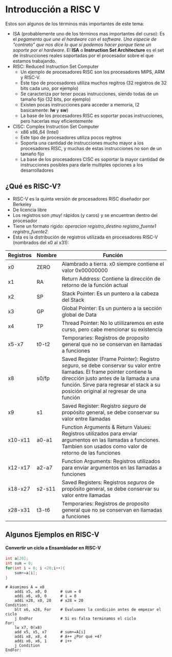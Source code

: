 ﻿# Introducción a RISC V

Estos son algunos de los términos más importantes de este tema:
- ISA (probablemente uno de los términos mas importantes del curso): Es el *pegamento que une el hardware con el software*. *Una especie de "contrato" que nos dice lo que sí podemos hacer porque tiene un soporte por el hardware*. El **ISA** o **Instruction Set Architecture** es el set de instrucciones reales soportadas por el procesador sobre el que estamos trabajando.
- RISC: Reduced Instruction Set Computer
	- Un ejemplo de procesadores RISC son los procesadores MIPS, ARM y RISC-V.
	- Este tipo de procesadores utiliza muchos regitros (32 registros de 32 bits cada uno, por ejemplo)
	- Se caracteriza por tener pocas instrucciones, siendo todas de un tamaño fijo (32 bits, por ejemplo)
	- Existen pocas instrucciones para acceder a memoria, (2 basicamente: **lw** y **sw**)
	- La base de los procesadores RISC es soportar pocas instrucciones, pero hacerlas muy eficientemente
- CISC: Complex Instruction Set Computer
	- x86 x86_64 (Intel)
	- Este tipo de procesadores utiliza pocos regitros
	- Soporta una cantidad de instrucciones mucho mayor a los procesadores RISC, y muchas de estas instrucciones no son de un tamaño fijo
	-  La base de los procesadores CISC es soportar la mayor cantidad de instrucciones posibles para darle multiples opciones a los desarrolladores 

## ¿Qué es RISC-V?
- RISC-V es la quinta versión de procesadores RISC diseñador por Berkeley
- De licencia libre
- Los registros son ¡muy! rápidos (y caros) y se encuentran dentro del procesador
- Tiene un formato rigido: *operacion registro_destino registro_fuente1 registro_fuente2*
- Esta es la distribución de registros utilizada en procesadores RISC-V (nombrados del x0 al x31):

| Registros| Nombre | Función |
|-----|----|---|
| x0  | ZERO | Alambrado a tierra. x0 siempre contiene el valor 0x00000000 |
| x1  | RA | Return Address: Contiene la dirección de retorno de la función actual |
| x2  | SP  | Stack Pointer: Es un puntero a la cabeza del Stack |
| x3   | GP  | Global Pointer: Es un puntero a la sección global de Data |
| x4   | TP  | Thread Pointer: No lo utiilizaremos en este curso, pero cabe mencionar su existencia |
| x5-x7   | t0-t2  | Temporaries: Registros de proposito general que no se conservan en llamadas a funciones |
| x8   | s0/fp  | Saved Register (Frame Pointer): Registro *seguro*, se debe conservar su valor entre llamadas. El frame pointer contiene la dirección justo antes de la llamada a una función. Sirve para regresar el stack a su posición original al regresar de una función |
| x9   | s1  | Saved Register: Registro *seguro* de propósito general, se debe conservar su valor entre llamadas |
| x10-x11   | a0-a1  | Function Arguments & Return Values: Registros utilizados para enviar argumentos en las llamadas a funciones. Tambien son usados como valor de retorno de las funciones |
| x12-x17   | a2-a7  | Function Arguments: Registros utilizados para enviar argumentos en las llamadas a funciones |
| x18-x27   | s2-s11  | Saved Registers: Registros *seguros* de propósito general, se debe conservar su valor entre llamadas |
| x28-x31   | t3-t6  | Temporaries: Registros de proposito general que no se conservan en llamadas a funciones |

## Algunos Ejemplos en RISC-V

#### Convertir un ciclo a Ensamblador en RISC-V

~~~C
int a[20];
int sum = 0;
for(int i = 0; i <20;i++){
    sum+=a[i];
}
~~~

~~~Assembler
# Asumimos A = x8
    addi x5, x0, 0      # sum = 0
    addi x6, x0, 0      # i = 0
    addi x28, x0, 20    # x28 = 20
Condition:
    blt x6, x28, For    # Evaluamos la condición antes de empezar el ciclo
    j EndFor            # Si es falsa terminamos el ciclo
For:
    lw x7, 0(x8)
    add x5, x5, x7      # sum+=A[i]
    addi x8, x8, 4      # A++ ¿Por qué +4?
    addi x6, x6, 1      # i++
    j Condition
EndFor:
~~~